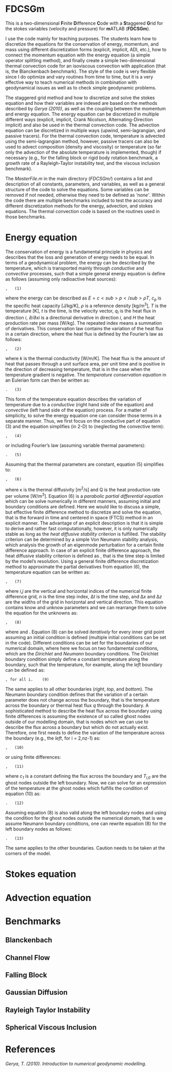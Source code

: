 # FDCSGm

   This is a two-dimensional **F**inite **D**ifference **C**ode with a **S**taggered **G**rid for the stokes variables (velocity and pressure) for **m**ATLAB (**FDCSGm**). 
   
   I use the code mainly for teaching purposes. The students learn how to discretize the equations for the conservation of energy, momentum, and mass using different discretization forms (explicit, implicit, ADI, etc.), how to connect the momentum equation with the energy equation (a simple operator splitting method), and finally create a simple two-dimensional thermal convection code for an isoviscous convection with application (that is, the Blanckenbach benchmark). The style of the code is very flexible since I do optimize and vary routines from time to time, but it is a very effective way to teach numerical methods in combination with geodynamical issues as well as to check simple geodynamic problems. 
   
   The staggered grid method and how to discretize and solve the stokes equation and how their variables are indexed are based on the methods described by *Gerya (2010)*, as well as the coupling between the momentum and energy equation. The energy equation can be discretized in multiple different ways (explicit, implicit, Crank Nicolson, Alternating-Direction implicit) and also be used in the thermal convection code. The advection equation can be discretized in multiple ways (upwind, semi-lagrangian, and passive tracers). For the thermal convection code, temperature is advected using the semi-lagrangian method, however, passive tracers can also be used to advect composition (density and viscosity) or temperature (so far only the advection of the absolute temperature is implemented, though) if necessary (e.g., for the falling block or rigid body rotation benchmark, a growth rate of a Rayleigh-Taylor instability test, and the viscous inclusion benchmark). 
   
   The *MasterFile.m* in the main directory (*FDCSGm/*) contains a list and description of all constants, parameters, and variables, as well as a general structure of the code to solve the equations. Some variables can be removed if not needed, otherwise they need to be defined as *‘none’*. Within the code there are multiple benchmarks included to test the accuracy and different discretization methods for the energy, advection, and stokes equations. The thermal convection code is based on the routines used in those benchmarks. 

# Energy equation
   The conservation of energy is a fundamental principle in physics and describes that the loss and generation of energy needs to be equal. In terms of a geodynamical problem, the energy can be described by the temperature, which is transported mainly through *conductive* and *convective* processes, such that a simple general energy equation is define as follows (assuming only radioactive heat sources):

	,	(1)

where the energy can be described as $E = c<sub>p</sub> \rho T$, *c<sub>p</sub>* is the specific heat capacity [J/kg/K], *ρ* is a reference density [kg/m<sup>3</sup>], *T* is the temperature [K], *t* is the time,  is the velocity vector, *q<sub>i</sub>* is the heat flux in direction *i*, *∂/∂xi* is a directional derivative in direction *i*, and *H* the heat production rate per mass [W/kg]. The repeated index means a summation of derivatives. This conservation law contains the variation of the heat flux in a certain direction, where the heat flux is defined by the Fourier’s law as follows: 

  	,	(2)

where *k* is the thermal conductivity [W/m/K]. The heat flux is the amount of heat that passes through a unit surface area, per unit time and is positive in the direction of decreasing temperature, that is in the case when the temperature gradient is negative. The *temperature conservation equation* in an Eulerian form can then be written as: 

	.	(3) 
 
   This form of the temperature equation describes the variation of temperature due to a *conductive* (right hand side of the equation) and *convective* (left hand side of the equation) process. For a matter of simplicity, to solve the energy equation one can consider those terms in a separate manner. Thus, we first focus on the conductive part of equation (3) and the equation simplifies (in 2-D) to (neglecting the convective term):

	,	(4)

or including Fourier’s law (assuming variable thermal parameters):

	. 	(5) 

Assuming that the thermal parameters are constant, equation (5) simplifies to: 

	,	(6)
  
where κ is the thermal diffusivity [m<sup>2</sup>/s] and Q is the heat production rate per volume [W/m<sup>3</sup>]. 
   Equation (6) is a *parabolic partial differential equation* which can be solve numerically in different manners, assuming initial and boundary conditions are defined. Here we would like to discuss a simple, but effective finite difference method to discretize and solve the equation, that is the forward in time and centered in space (FTCS) method in an explicit manner. The advantage of an explicit description is that it is simple to derive and rather fast computationally, however, it is only numerically stable as long as the *heat diffusive stability criterion* is fulfilled. The stability criterion can be determined by a simple Von Neumann stability analysis, which analysis the growth of an eigenmode perturbation for a certain finite difference approach. In case of an explicit finite difference approach, the heat diffusive stability criterion is defined as  , that is the time step is limited by the model’s resolution.
   Using a general finite difference discretization method to approximate the partial derivatives from equation (6), the temperature equation can be written as:

 	,	(7)

where *i*,*j* are the vertical and horizontal indices of the numerical finite difference grid, *n* is the time step index, Δ*t* is the time step, and Δ*x* and Δ*z* are the widths of the grid in horizontal and vertical direction. This equation contains know and unknow parameters and we can rearrange them to solve the equation for the unknowns as:

	,	(8)

where   and  . Equation (8) can be solved *iteratively* for every inner grid point assuming an initial condition is defined (multiple initial conditions can be set in the code). 
   Different conditions can be set for the boundaries of our numerical domain, where here we focus on two fundamental conditions, which are the *Dirichlet* and *Neumann* boundary conditions. The Dirichlet boundary condition simply define a constant temperature along the boundary, such that the temperature, for example, along the *left* boundary can be defined as:

	, for all i.	(9)

The same applies to all other boundaries (*right*, *top*, and *bottom*). The Neumann boundary condition defines that the variation of a certain parameter does not change across the boundary, that is the temperature across  the boundary or thermal heat flux *q* through the boundary. A sophisticated method to describe the heat flux across the boundary using finite differences is assuming the existence of so called ghost nodes outside of our modelling domain, that is nodes which we can use to describe the flux across a boundary but which do not actually exist. Therefore, one first needs to define the variation of the temperature across the boundary (e.g., the *left*, for i = 2,nz-1) as:

 	, 	(10)

or using finite differences: 

	,	(11)
 
where *c<sub>1</sub>* is a constant defining the flux across the boundary and *T<sub>i,0</sub>* are the ghost nodes outside the left boundary. Now, we can solve for an expression of the temperature at the ghost nodes which fulfills the condition of equation (10) as:

	.	(12)

Assuming equation (8) is also valid along the left boundary nodes and using the condition for the ghost nodes outside the numerical domain, that is we assume Neumann boundary conditions, one can rewrite equation (8) for the left boundary nodes as follows:

	.	(13)
 
The same applies to the other boundaries. Caution needs to be taken at the corners of the model. 


# Stokes equation 

# Advection equation 

# Benchmarks 
## Blanckenbach 
## Channel Flow
## Falling Block
## Gaussian Diffusion 
## Rayleigh Taylor Instability 
## Spherical Viscous Inclusion 

# References
*Gerya, T. (2010). Introduction to numerical geodynamic modelling.*
